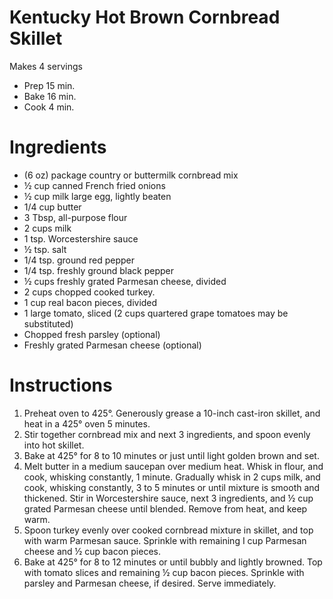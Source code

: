 # Kentucky Hot Brown Cornbread Skillet

Makes 4 servings 
- Prep 15 min. 
- Bake 16 min. 
- Cook 4 min. 

# Ingredients
- (6 oz) package country or buttermilk cornbread mix 
- ½ cup canned French fried onions 
- ½ cup milk large egg, lightly beaten 
- 1/4 cup butter 
- 3 Tbsp, all-purpose flour 
- 2 cups milk 
- 1 tsp. Worcestershire sauce 
- ½ tsp. salt 
- 1/4 tsp. ground red pepper 
- 1/4 tsp. freshly ground black pepper 
- ½ cups freshly grated Parmesan cheese, divided 
- 2 cups chopped cooked turkey. 
- 1 cup real bacon pieces, divided 
- 1 large tomato, sliced (2 cups quartered grape tomatoes may be substituted)
- Chopped fresh parsley (optional) 
- Freshly grated Parmesan cheese (optional)

# Instructions
1. Preheat oven to 425°. Generously grease a 10-inch cast-iron skillet, and heat in a 425° oven 5 minutes. 
2. Stir together cornbread mix and next 3 ingredients, and spoon evenly into hot skillet. 
3. Bake at 425° for 8 to 10 minutes or just until light golden brown and set. 
4. Melt butter in a medium saucepan over medium heat. Whisk in flour, and cook, whisking constantly, 1 minute. Gradually whisk in 2 cups milk, and cook, whisking constantly, 3 to 5 minutes or until mixture is smooth and thickened. Stir in Worcestershire sauce, next 3 ingredients, and ½ cup grated Parmesan cheese until blended. Remove from heat, and keep warm. 
5. Spoon turkey evenly over cooked cornbread mixture in skillet, and top with warm Parmesan sauce. Sprinkle with remaining I cup Parmesan cheese and ½ cup bacon pieces. 
6. Bake at 425° for 8 to 12 minutes or until bubbly and lightly browned. Top with tomato slices and remaining ½ cup bacon pieces. Sprinkle with parsley and Parmesan cheese, if desired. Serve immediately. 